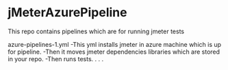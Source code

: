 # jMeterAzurePipeline
This repo contains pipelines which are for running jmeter tests


azure-pipelines-1.yml 
-This yml installs jmeter in azure machine which is up for pipeline.
-Then it moves jmeter dependencies libraries which are stored in your repo.
-Then runs tests.
.
.
.
